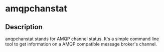 amqpchanstat
============

Description
-----------

anqpchanstat stands for AMQP channel status. It's a simple command line tool to get information on a AMQP compatible message broker's channel.
